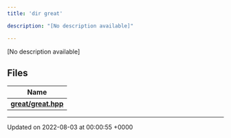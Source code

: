 ```yaml
---
title: 'dir great'

description: "[No description available]"

---
```







[No description available]

## Files

| Name           |
| -------------- |
| **[great/great.hpp](/documentation/code/gambit_sphinx/files/great_8hpp/#file-great.hpp)**  |






-------------------------------

Updated on 2022-08-03 at 00:00:55 +0000
